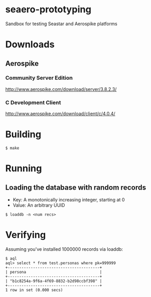 # seaero-prototyping
Sandbox for testing Seastar and Aerospike platforms

# Downloads
## Aerospike 
### Community Server Edition
http://www.aerospike.com/download/server/3.8.2.3/
### C Development Client
http://www.aerospike.com/download/client/c/4.0.4/

# Building
```
$ make
```

# Running
## Loading the database with random records
* Key: A monotonically increasing integer, starting at 0
* Value: An arbitrary UUID
```
$ loaddb -n <num recs>
```

# Verifying
Assuming you've installed 1000000 records via loaddb:
```
$ aql
aql> select * from test.personas where pk=999999
+----------------------------------------+
| persona                                |
+----------------------------------------+
| "b1c8254a-9f6a-4f69-8832-b2d98ccbf398" |
+----------------------------------------+
1 row in set (0.000 secs)
